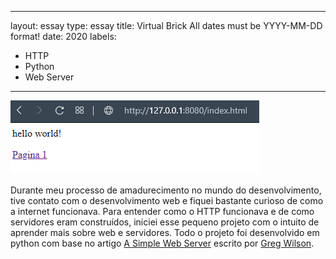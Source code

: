  ---
 layout: essay
 type: essay
 title: Virtual Brick
 All dates must be YYYY-MM-DD format!
 date: 2020
 labels:
   - HTTP
   - Python
   - Web Server
 ---

 <img class="ui tiny left circular floated image" src="../images/virtual-brick.png">

 Durante meu processo de amadurecimento no mundo do desenvolvimento, tive contato com o desenvolvimento web e fiquei bastante curioso de como a internet funcionava.
Para entender como o HTTP funcionava e de como servidores eram construídos, iniciei esse pequeno projeto com o intuito de aprender mais sobre web e servidores.
Todo o projeto foi desenvolvido em python com base no artigo [A Simple Web Server](http://aosabook.org/en/500L/a-simple-web-server.html) escrito por [Greg Wilson](https://twitter.com/gvwilson).

